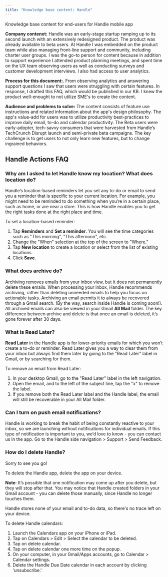 ```yaml
---
title: "Knowledge base content: Handle"
---
```


Knowledge base content for end-users for Handle mobile app

**Company contenxt:** Handle was an early-stage startup ramping up to its second launch with an extensively redesigned product.  The product was already available to beta users. At Handle I was embedded on the product team while also managing front-line support and community, including charter user groups. 
I was the go-to person for content because in addition to support experience I attended product planning meetings, and spent time on the UX team observing users as well as conducting surveys and customer development interviews. I also had access to user analytics. 

**Process for this document:**. From observing analytics and answering support questions I saw that users were struggling with certain features.  In response, I drafted this FAQ, which would be published in our KB.  I knew the product well-enought to not utilize SME's to create the content.  

**Audience and problems to solve:**  The content consists of feature use instructions and related information about the app's design philosophy.  The app's value-add for users was to utilize productivity best-practices to improve daily email, to-do and calendar productivity.  The Beta users were early-adopter, tech-savvy consumers that were harvested from Handle’s TechCrunch Disrupt launch and semi-private beta campaigns.   The key challenge is to get users to not only learn new features, but to change ingrained behaviors.

## Handle Actions FAQ

### Why am I asked to let Handle know my location? What does location do?

Handle’s location-based reminders let you set any to-do or email to send you a reminder that is specific to your current location.  For example, you might need to be reminded to do something when you’re in a certain place, such as home, or are near a store.  This is how Handle enables you to get the right tasks done at the right place and time.  

To set a location-based reminder:  
1. Tap **Reminders** and **Set a reminder**. You will see the time categories such as "This morning", "This afternoon", etc.  
2. Change the "When" selection at the top of the screen to "Where."  
3. Tap **New location** to create a location or select from the list of existing locations.
4. Click **Save**.


### What does archive do?

Archiving removes emails from your inbox view, but it does not permanently delete these emails.  When processing your inbox, Handle recommends archiving, rather than deleting unneeded emails to help you focus on actionable tasks. Archiving an email permits it to always be recovered through a Gmail search. (By the way, search inside Handle is coming soon!). All archived emails can also be viewed in your Gmail **All Mail** folder. The key difference between archive and delete  is that once an email is deleted, it’s gone forever after 30 days.


### What is Read Later?

**Read Later** in the Handle app is for lower-priority emails for which you won’t create a to-do or reminder. Read Later gives you a way to clear them from your inbox but always find them later by going to the "Read Later" label in Gmail, or by searching for them.   

To remove an email from Read Later: 
1. In your desktop Gmail, go to the "Read Later" label in the left navigation.
2. Open the email, and to the left of the subject line, tap the "x" to remove the label. 
3. If you remove both the Read Later label and the Handle label, the email will still be recoverable in your All Mail folder.


### Can I turn on push email notifications?

Handle is working to break the habit of being constantly reactive to your inbox, so we are launching without notifications for individual emails. If this type of notification is important to you, we’d love to know - you can contact us in the app.  Go to the Handle side navigation > Support > Send Feedback.


### How do I delete Handle?

Sorry to see you go! 

To delete the Handle app, delete the app on your device.  

**Note**: It’s possible that one notification may come up after you delete, but they will stop after that.  You may notice that Handle created folders in your Gmail account - you can delete those manually, since Handle no longer touches them.

Handle stores none of your email and to-do data, so there's no trace left on your device.

To delete Handle calendars:
1. Launch the Calendars app on your iPhone or iPad.
2. Tap on Calendars > Edit > Select the calendar to be deleted. 
3. Tap on delete calendar.
4. Tap on delete calendar one more time on the popup.  
5. On your computer, in your Gmail/Apps accounts, go to Calendar > Calendar settings.
6. Delete the Handle Due Date calendar in each account by clicking 'unsubscribe.'
